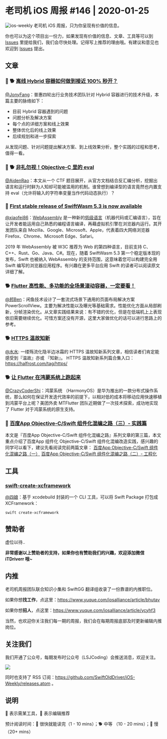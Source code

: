 # 老司机 iOS 周报 #146 | 2020-01-25

![ios-weekly](https://github.com/SwiftOldDriver/iOS-Weekly/blob/master/assets/ios-weekly.png?raw=true)
老司机 iOS 周报，只为你呈现有价值的信息。

你也可以为这个项目出一份力，如果发现有价值的信息、文章、工具等可以到 [Issues](https://github.com/SwiftOldDriver/iOS-Weekly/issues) 里提给我们，我们会尽快处理。记得写上推荐的理由哦。有建议和意见也欢迎到 [Issues](https://github.com/SwiftOldDriver/iOS-Weekly/issues) 提出。


## 文章

### 🌟 🐕 [离线 Hybrid 容器如何做到接近 100% 秒开？](https://mp.weixin.qq.com/s/inAFLg85TfmXOWXS50pEfg)

[@JonyFang](https://github.com/JonyFang)：普惠四轮出行业务技术团队针对 Hybrid 容器进行的技术升级，本篇主要的脉络如下：

- 目前 Hybrid 容器遇到的问题
- 问题分析及解决方案
- 每个点的详细方案和线上效果
- 整体优化后的线上效果
- 后续规划和进一步探索

从发现问题、针对问题提出解决方案、到上线效果分析，整个实践的过程和思考，值得一看。

### 🌟 🐕 [非礼勿视！Objective-C 里的 eval](https://mp.weixin.qq.com/s/6dwi96sQ222KVsgbt4FW5A)

[@AidenRao](https://weibo.com/AidenRao)：本文从一个 CTF 题目展开，从官方文档结合反汇编分析，挖掘出语言和运行时鲜为人知却可能被滥用的机制。谁曾想到编译型的语言竟然也内置支持 eval（允许将输入的字符串变量当作代码动态执行）？

### 🐎 [First stable release of SwiftWasm 5.3 is now available](https://forums.swift.org/t/first-stable-release-of-swiftwasm-5-3-is-now-available/41868/7)

[@xiaofei86](https://weibo.com/xuyafei86)：[WebAssembly](https://developer.mozilla.org/zh-CN/docs/WebAssembly) 是一种新的[低级语言](https://zh.wikipedia.org/zh-hans/低级语言)（机器代码或汇编语言），旨在让开发者能运用自己熟悉的编程语言编译，再藉虚拟机引擎在浏览器内运行。其开发团队来自 Mozilla、Google、Microsoft、Apple，代表着四大网络浏览器 Firefox、Chrome、Microsoft Edge、Safari。

2019 年 WebAssembly 被 W3C 推荐为 Web 的第四种语言，目前支持 C、C++、Rust、Go、Java、C#。现在，随着 SwiftWasm 5.3 第一个稳定版本现的发布，Swift 也被纳入 WebAssembly 的支持范围，这意味着您可以构建完全用 Swift 编写的浏览器应用程序。有兴趣在更多平台应用 Swift 的读者可以阅读原文详细了解。

### 🐕 [Flutter 高性能、多功能的全场景滚动容器，一定要看！](https://mp.weixin.qq.com/s?__biz=MzU4MDUxOTI5NA==&mid=2247486656&idx=1&sn=81e14ac99be2d75b5842529b8c694244&chksm=fd54d8d1ca2351c7ffe5e981aba49443b6aae2642bda6ac7a8951eabddd8a4307adcb98f6991&scene=0&xtrack=1#rd)

[@邦Ben](https://weibo.com/linwenbang)：闲鱼技术设计了一套流式场景下通用的页面布局解决方案 PowerScrollView。主要为解决性能以及曝光等基础需求。性能优化方面从局部刷新，分帧渲染优化。从文章实践结果来说：有不错的优化，但是在低端机上上表现依旧需要继续优化。可惜方案还没有开源，这里大家做优化的话可以进行思路上的参考。

### 🐕 [HTTPS 温故知新](https://mp.weixin.qq.com/s?__biz=MzkzMjExMTAwMQ==&mid=2247488855&idx=1&sn=ad55f4338dd53b9f92ac0fa53b7df6f2&chksm=c261e2a1f5166bb79f77fa14b9cf987c9a7c5f3ec7b4bddf75807f06cf6bdda8d7ada71307a3&scene=178&cur_album_id=1501778677406203906#rd)

[@水水](https://www.xuyanlan.com): 一缕殇流化隐半边冰霜的 HTTPS 温故知新系列文章，相信读者们肯定能感受到『温故』亦或 『知新』。 HTTPS 温故知新系列篇合集入口： https://halfrost.com/tag/https/

### 🐕 [让 Flutter 在鸿蒙系统上跑起来](https://mp.weixin.qq.com/s/vTWZRaxvsOS_VRjfh6l4FQ)

[@CrazyCoderShi](https://github.com/CrazyCoderShi)：鸿蒙系统 （HarmonyOS）是华为推出的一款分布式操作系统，那么如何在保证开发迭代效率的前提下，以相对低的成本将移动应用快速移植到鸿蒙平台上呢？美团外卖 MTFlutter 团队近期做了一次技术探索，成功地实现了 Flutter 对于鸿蒙系统的原生支持。

### 🐢 [百度App Objective-C/Swift 组件化混编之路（三）- 实践篇](https://mp.weixin.qq.com/s/-rBtXtkelcPQBMjQhwu07w)
本文是『百度App Objective-C/Swift 组件化混编之路』系列文章的第三篇，本文重点介绍了百度App 组件化 Objective-C/Swift 组件化混编改造实践，感兴趣的同学可以看下，建议先看阅读完前两篇文章：
[百度App Objective-C/Swift 组件化混编之路（一）](https://mp.weixin.qq.com/s?__biz=MzUxMzk2ODI1NQ==&mid=2247484177&idx=1&sn=df772d2134ad814bf0f8fafb883d8f77&chksm=f94c5201ce3bdb1787ea4f310de02b0a967983a8de3647034a2dc3c26c520fe493632aeb8be3&scene=21#wechat_redirect)
[百度App Objective-C/Swift 组件化混编之路（二）- 工程化](https://mp.weixin.qq.com/s?__biz=MzUxMzk2ODI1NQ==&mid=2247484191&idx=1&sn=b78cab8a22733e61e4a8b92e36f43ea5&scene=21#wechat_redirect)

## 工具

### [swift-create-xcframework](https://github.com/unsignedapps/swift-create-xcframework)

[@四娘](https://kemchenj.github.io/)：基于 xcodebuild 封装的一个 CLI 工具，可以将 Swift Package 打包成 XCFramework：

```shell
swift create-xcframework
```

## 赞助者

虚位以待..

**非常感谢以上赞助者的支持，如果你也有赞助我们的兴趣，欢迎添加微信 iTDriverr 哦~**

## 内推

老司机周报团队联合知识小集和 SwiftGG 翻译组收录了一份靠谱的内推职位。

如果你想**找工作**，点这里：https://www.yuque.com/iosalliance/article/bhutav

如果你想**招人**，点这里：https://www.yuque.com/iosalliance/article/ycyhf3

当然，也欢迎你关注我们每一期的周报，我们会在每期周报底部及时更新编辑内推岗位。

## 关注我们

我们开通了公众号，每期发布时公众号（LSJCoding）会推送消息，欢迎关注。

![](https://github.com/SwiftOldDriver/iOS-Weekly/blob/master/assets/qrcode_for_wechat.jpg?raw=true)

同时也支持了 RSS 订阅：https://github.com/SwiftOldDriver/iOS-Weekly/releases.atom 。

## 说明

🚧 表示需某工具，🌟 表示编辑推荐

预计阅读时间：🐎 很快就能读完（1 - 10 mins）；🐕 中等 （10 - 20 mins）；🐢 慢（20+ mins）
